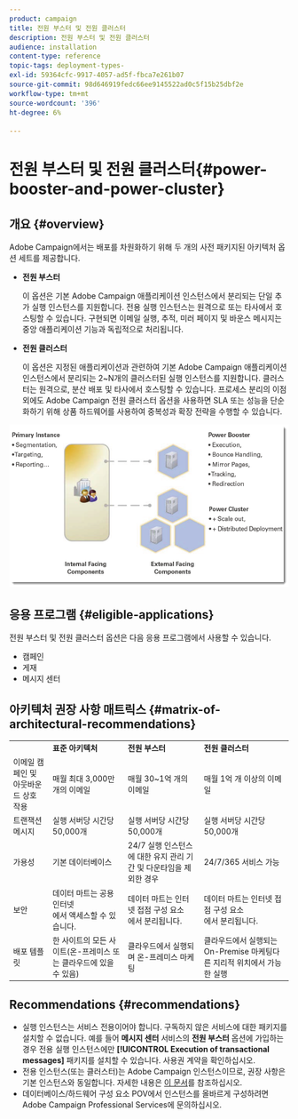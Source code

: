 ```yaml
---
product: campaign
title: 전원 부스터 및 전원 클러스터
description: 전원 부스터 및 전원 클러스터
audience: installation
content-type: reference
topic-tags: deployment-types-
exl-id: 59364cfc-9917-4057-ad5f-fbca7e261b07
source-git-commit: 98d646919fedc66ee9145522ad0c5f15b25dbf2e
workflow-type: tm+mt
source-wordcount: '396'
ht-degree: 6%

---
```


# 전원 부스터 및 전원 클러스터{#power-booster-and-power-cluster}

## 개요 {#overview}

Adobe Campaign에서는 배포를 차원화하기 위해 두 개의 사전 패키지된 아키텍처 옵션 세트를 제공합니다.

* **전원 부스터**

   이 옵션은 기본 Adobe Campaign 애플리케이션 인스턴스에서 분리되는 단일 추가 실행 인스턴스를 지원합니다. 전용 실행 인스턴스는 원격으로 또는 타사에서 호스팅할 수 있습니다. 구현되면 이메일 실행, 추적, 미러 페이지 및 바운스 메시지는 중앙 애플리케이션 기능과 독립적으로 처리됩니다.

* **전원 클러스터**

   이 옵션은 지정된 애플리케이션과 관련하여 기본 Adobe Campaign 애플리케이션 인스턴스에서 분리되는 2~N개의 클러스터된 실행 인스턴스를 지원합니다. 클러스터는 원격으로, 분산 배포 및 타사에서 호스팅할 수 있습니다. 프로세스 분리의 이점 외에도 Adobe Campaign 전원 클러스터 옵션을 사용하면 SLA 또는 성능을 단순화하기 위해 상품 하드웨어를 사용하여 중복성과 확장 전략을 수행할 수 있습니다.

![](assets/architectural_options_diagram.png)

## 응용 프로그램 {#eligible-applications}

전원 부스터 및 전원 클러스터 옵션은 다음 응용 프로그램에서 사용할 수 있습니다.

* 캠페인
* 게재
* 메시지 센터

## 아키텍처 권장 사항 매트릭스 {#matrix-of-architectural-recommendations}

<table> 
 <tbody> 
  <tr> 
   <td> </td> 
   <td> <strong>표준 아키텍처</strong><br /> </td> 
   <td> <strong>전원 부스터</strong><br /> </td> 
   <td> <strong>전원 클러스터</strong><br /> </td> 
  </tr> 
  <tr> 
   <td> 이메일 캠페인 및 아웃바운드 상호 작용<br /> </td> 
   <td> 매월 최대 3,000만 개의 이메일<br /> </td> 
   <td> 매월 30~1억 개의 이메일<br /> </td> 
   <td> 매월 1억 개 이상의 이메일<br /> </td> 
  </tr> 
  <tr> 
   <td> 트랜잭션 메시지<br /> </td> 
   <td> 실행 서버당 시간당 50,000개<br /> </td> 
   <td> 실행 서버당 시간당 50,000개<br /> </td> 
   <td> 실행 서버당 시간당 50,000개<br /> </td> 
  </tr> 
  <tr> 
   <td> 가용성<br /> </td> 
   <td> 기본 데이터베이스<br /> </td> 
   <td> 24/7 실행 인스턴스에 대한 유지 관리 기간 및 다운타임을 제외한 경우<br /> </td> 
   <td> 24/7/365 서비스 가능<br /> </td> 
  </tr> 
  <tr> 
   <td> 보안<br /> </td> 
   <td> 데이터 마트는 공용 인터넷<br />에서 액세스할 수 있습니다. </td> 
   <td> 데이터 마트는 인터넷 접점 구성 요소<br />에서 분리됩니다. </td> 
   <td> 데이터 마트는 인터넷 접점 구성 요소<br />에서 분리됩니다. </td> 
  </tr> 
  <tr> 
   <td> 배포 템플릿<br /> </td> 
   <td> 한 사이트의 모든 사이트(온-프레미스 또는 클라우드에 있을 수 있음)<br /> </td> 
   <td> 클라우드에서 실행되며 온-프레미스 마케팅<br /> </td> 
   <td> 클라우드에서 실행되는 On-Premise 마케팅다른 지리적 위치에서 가능한 실행<br /> </td> 
  </tr> 
 </tbody> 
</table>

## Recommendations {#recommendations}

* 실행 인스턴스는 서비스 전용이어야 합니다. 구독하지 않은 서비스에 대한 패키지를 설치할 수 없습니다. 예를 들어 **메시지 센터** 서비스의 **전원 부스터** 옵션에 가입하는 경우 전용 실행 인스턴스에만 **[!UICONTROL Execution of transactional messages]** 패키지를 설치할 수 있습니다. 사용권 계약을 확인하십시오.
* 전용 인스턴스(또는 클러스터)는 Adobe Campaign 인스턴스이므로, 권장 사항은 기본 인스턴스와 동일합니다. 자세한 내용은 [이 문서](../../production/using/foreword.md)를 참조하십시오.
* 데이터베이스/하드웨어 구성 요소 POV에서 인스턴스를 올바르게 구성하려면 Adobe Campaign Professional Services에 문의하십시오.
